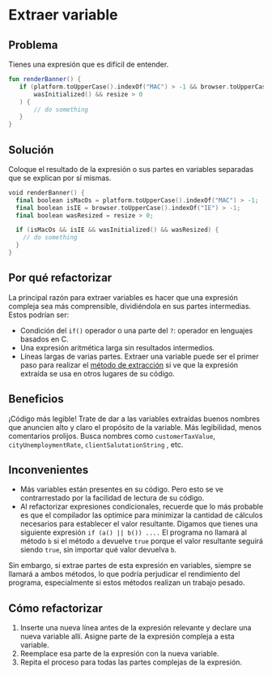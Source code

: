 # Extraer variable

## Problema
Tienes una expresión que es difícil de entender.
 ```kotlin
fun renderBanner() {
    if (platform.toUpperCase().indexOf("MAC") > -1 && browser.toUpperCase().indexOf("IE") > -1 &&
        wasInitialized() && resize > 0
    ) {
        // do something
    }
}
 ```
## Solución
Coloque el resultado de la expresión o sus partes en variables separadas que se explican por sí mismas.
```kotlin
void renderBanner() {
  final boolean isMacOs = platform.toUpperCase().indexOf("MAC") > -1;
  final boolean isIE = browser.toUpperCase().indexOf("IE") > -1;
  final boolean wasResized = resize > 0;

  if (isMacOs && isIE && wasInitialized() && wasResized) {
    // do something
  }
}
```
## Por qué refactorizar
La principal razón para extraer variables es hacer que una expresión compleja sea más comprensible, dividiéndola en sus partes intermedias. Estos podrían ser:
- Condición del ```if()``` operador o una parte del ```?```: operador en lenguajes basados ​​en C.
- Una expresión aritmética larga sin resultados intermedios.
- Líneas largas de varias partes.
Extraer una variable puede ser el primer paso para realizar el [método de extracción](ExtractMethod.md) si ve que la expresión extraída se usa en otros lugares de su código.
## Beneficios
¡Código más legible! Trate de dar a las variables extraídas buenos nombres que anuncien alto y claro el propósito de la variable. Más legibilidad, menos comentarios prolijos. Busca nombres como ```customerTaxValue```, ```cityUnemploymentRate```, ```clientSalutationString``` , etc.

## Inconvenientes
- Más variables están presentes en su código. Pero esto se ve contrarrestado por la facilidad de lectura de su código.
- Al refactorizar expresiones condicionales, recuerde que lo más probable es que el compilador las optimice para minimizar la cantidad de cálculos necesarios para establecer el valor resultante. Digamos que tienes una siguiente expresión ```if (a() || b()) ....``` El programa no llamará al método ```b``` si el método ```a``` devuelve ```true``` porque el valor resultante seguirá siendo ```true```, sin importar qué valor devuelva ```b```.

Sin embargo, si extrae partes de esta expresión en variables, siempre se llamará a ambos métodos, lo que podría perjudicar el rendimiento del programa, especialmente si estos métodos realizan un trabajo pesado.

## Cómo refactorizar
1. Inserte una nueva línea antes de la expresión relevante y declare una nueva variable allí. Asigne parte de la expresión compleja a esta variable.
2. Reemplace esa parte de la expresión con la nueva variable.
3. Repita el proceso para todas las partes complejas de la expresión. 